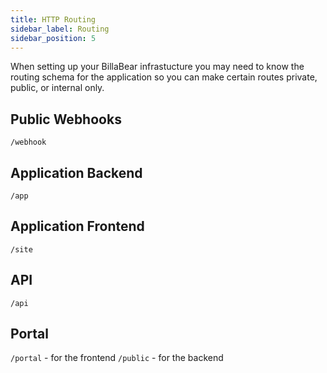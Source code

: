```yaml
---
title: HTTP Routing
sidebar_label: Routing
sidebar_position: 5
---
```

When setting up your BillaBear infrastucture you may need to know the routing schema for the application so you can make certain routes private, public, or internal only.

## Public Webhooks

`/webhook`

## Application Backend

`/app`

## Application Frontend

`/site`

## API

`/api`

## Portal

`/portal` - for the frontend
`/public` - for the backend